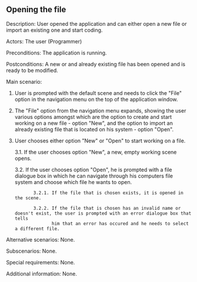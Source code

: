 ## Opening the file
 
Description:
User opened the application and can either open a new file or import an existing one and start coding.
 
Actors:
The user (Programmer)
 
Preconditions:
The application is running.
 
Postconditions:
A new or and already existing file has been opened and is ready to be modified.
 
Main scenario:
 
1. User is prompted with the default scene and needs to click the "File" option in the navigation menu on the top of the application window.
 
2. The "File" option from the navigation menu expands, showing the user various options amongst which are the option to create and start working on a new file - option "New", and the option to import an already existing file that is located on his system - option "Open".
 
3. User chooses either option "New" or "Open" to start working on a file.
 
      3.1. If the user chooses option "New", a new, empty working scene opens.
 
      3.2. If the user chooses option "Open", he is prompted with a file dialogue box in which he can navigate through his computers file system and
           choose which file he wants to open.
 
              3.2.1. If the file that is chosen exists, it is opened in the scene.
 
              3.2.2. If the file that is chosen has an invalid name or doesn't exist, the user is prompted with an error dialogue box that tells
                     him that an error has occured and he needs to select a different file.
  
Alternative scenarios: None.
 
Subscenarios: None.
 
Special requirements: None.
 
Additional information: None.


